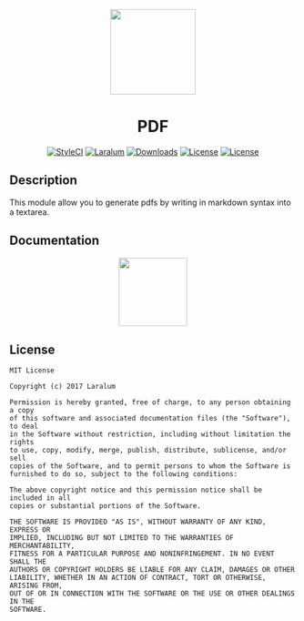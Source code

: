 
<p align="center"><a href="https://laralum.com"><img height="150" src="https://avatars1.githubusercontent.com/u/22253051"></a></p>

<h1 align="center">PDF</h1>

<p align="center">
<a href="https://styleci.io/repos/82854030"><img src="https://styleci.io/repos/82854030/shield?style=flat&branch=master" alt="StyleCI"></a>
<a href="https://github.com/laralum"><img src="https://img.shields.io/badge/Built%20For-Laralum-orange.svg" alt="Laralum"></a>
<a href="https://github.com/laralum/PDF"><img src="https://poser.pugx.org/laralum/pdf/d/total.svg" alt="Downloads"></a>
<a href="https://github.com/Laralum/PDF/releases"><img src="https://poser.pugx.org/laralum/pdf/v/stable.svg" alt="License"></a>
<a href="https://raw.githubusercontent.com/Laralum/PDF/master/LICENSE"><img src="https://poser.pugx.org/laralum/pdf/license.svg" alt="License"></a>
</p>

## Description

This module allow you to generate pdfs by writing in markdown syntax into a textarea.

## Documentation

<p align="center">
<a href="https://laralum.com/docs/pdf"><img height="120" src="http://i.imgur.com/47WnADd.png"></a>
</p>

## License

```
MIT License

Copyright (c) 2017 Laralum

Permission is hereby granted, free of charge, to any person obtaining a copy
of this software and associated documentation files (the "Software"), to deal
in the Software without restriction, including without limitation the rights
to use, copy, modify, merge, publish, distribute, sublicense, and/or sell
copies of the Software, and to permit persons to whom the Software is
furnished to do so, subject to the following conditions:

The above copyright notice and this permission notice shall be included in all
copies or substantial portions of the Software.

THE SOFTWARE IS PROVIDED "AS IS", WITHOUT WARRANTY OF ANY KIND, EXPRESS OR
IMPLIED, INCLUDING BUT NOT LIMITED TO THE WARRANTIES OF MERCHANTABILITY,
FITNESS FOR A PARTICULAR PURPOSE AND NONINFRINGEMENT. IN NO EVENT SHALL THE
AUTHORS OR COPYRIGHT HOLDERS BE LIABLE FOR ANY CLAIM, DAMAGES OR OTHER
LIABILITY, WHETHER IN AN ACTION OF CONTRACT, TORT OR OTHERWISE, ARISING FROM,
OUT OF OR IN CONNECTION WITH THE SOFTWARE OR THE USE OR OTHER DEALINGS IN THE
SOFTWARE.
```
